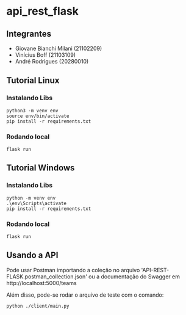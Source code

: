 # api_rest_flask

## Integrantes

- Giovane Bianchi Milani (21102209)
- Vinícius Boff (21103109)
- André Rodrigues (20280010)

## Tutorial Linux

### Instalando Libs
```
python3 -m venv env
source env/bin/activate
pip install -r requirements.txt
```

### Rodando local
```
flask run
```

## Tutorial Windows

### Instalando Libs
```
python -m venv env
.\env\Scripts\activate
pip install -r requirements.txt
```

### Rodando local
```
flask run
```

## Usando a API
Pode usar Postman importando a coleção no arquivo 'API-REST-FLASK.postman_collection.json' ou a documentação do Swagger em http://localhost:5000/teams

Além disso, pode-se rodar o arquivo de teste com o comando:

```
python ./client/main.py
```